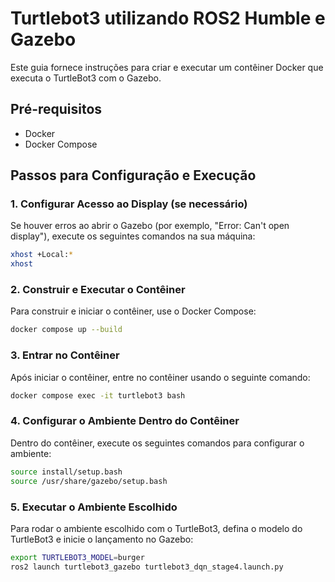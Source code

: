 # Turtlebot3 utilizando ROS2 Humble e Gazebo
Este guia fornece instruções para criar e executar um contêiner Docker que executa o TurtleBot3 com o Gazebo. 

## Pré-requisitos

- Docker
- Docker Compose

## Passos para Configuração e Execução

### 1. Configurar Acesso ao Display (se necessário)

Se houver erros ao abrir o Gazebo (por exemplo, "Error: Can't open display"), execute os seguintes comandos na sua máquina:

```sh
xhost +Local:*
xhost 
```

### 2. Construir e Executar o Contêiner
Para construir e iniciar o contêiner, use o Docker Compose:
```sh
docker compose up --build 
```

### 3. Entrar no Contêiner
Após iniciar o contêiner, entre no contêiner usando o seguinte comando:
```sh
docker compose exec -it turtlebot3 bash 
```

### 4. Configurar o Ambiente Dentro do Contêiner
Dentro do contêiner, execute os seguintes comandos para configurar o ambiente:
```sh
source install/setup.bash
source /usr/share/gazebo/setup.bash 
```

### 5. Executar o Ambiente Escolhido
Para rodar o ambiente escolhido com o TurtleBot3, defina o modelo do TurtleBot3 e inicie o lançamento no Gazebo:
```sh 
export TURTLEBOT3_MODEL=burger
ros2 launch turtlebot3_gazebo turtlebot3_dqn_stage4.launch.py
```